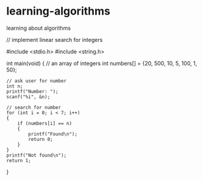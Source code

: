 # learning-algorithms
learning about algorithms 

// implement linear search for integers

#include <stdio.h>
#include <string.h>

int main(void)
{
    // an array of integers
    int numbers[] = {20, 500, 10, 5, 100, 1, 50};

    // ask user for number
    int n;
    printf("Number: ");
    scanf("%i", &n);

    // search for number
    for (int i = 0; i < 7; i++)
    {
        if (numbers[i] == n)
        {
            printf("Found\n");
            return 0;
        }
    }
    printf("Not found\n");
    return 1;
}
